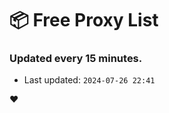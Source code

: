 # :package: Free Proxy List
### Updated every 15 minutes.

- Last updated: `2024-07-26 22:41`

:heart:
